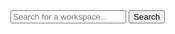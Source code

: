 <div style={{ marginTop: "40px", textAlign: "center" }}>
  <input
    type="text"
    placeholder="Search for a workspace..."
    style={{
      padding: "10px",
      width: "80%",
      maxWidth: "500px",
      border: "1px solid #ddd",
      borderRadius: "5px",
    }}
  />
  <button
    style={{
      padding: "10px 20px",
      marginLeft: "10px",
      backgroundColor: "#2fd1ba",
      color: "white",
      border: "none",
      borderRadius: "5px",
      cursor: "pointer",
    }}
  >
    Search
  </button>
</div>